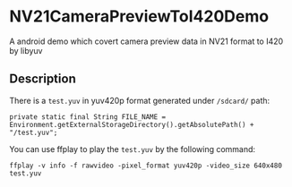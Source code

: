 # NV21CameraPreviewToI420Demo
A android demo which covert camera preview data in NV21 format to I420 by libyuv

## Description
There is a `test.yuv` in yuv420p format generated under `/sdcard/` path:

```
private static final String FILE_NAME = Environment.getExternalStorageDirectory().getAbsolutePath() + "/test.yuv";
```

You can use ffplay to play the `test.yuv` by the following command:

```
ffplay -v info -f rawvideo -pixel_format yuv420p -video_size 640x480  test.yuv 
```
